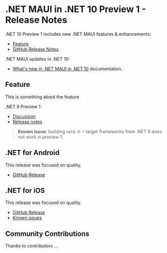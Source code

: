 # .NET MAUI in .NET 10 Preview 1 - Release Notes

.NET 10 Preview 1 includes new .NET MAUI features & enhancements:

- [Feature](#feature)
- [GitHub Release Notes](https://aka.ms/maui9p1)

.NET MAUI updates in .NET 10:

- [What's new in .NET MAUI in .NET 10](https://learn.microsoft.com/dotnet/maui/whats-new/dotnet-10) documentation.


## Feature

This is something about the feature

.NET 9 Preview 1:

* [Discussion](https://aka.ms/dotnet/9/preview1)
* [Release notes](README.md)

> **Known Issue:** building `net8.0-*` target frameworks from .NET 9 does not work in preview 1.

## .NET for Android

This release was focused on quality.

* [GitHub Release](https://github.com/dotnet/android/releases/)

## .NET for iOS

This release was focused on quality.

* [GitHub Release](https://github.com/xamarin/xamarin-macios/releases/)
* [Known issues](https://github.com/xamarin/xamarin-macios/wiki/Known-issues-in-.NET9)

## Community Contributions

Thanks to contributors ...
